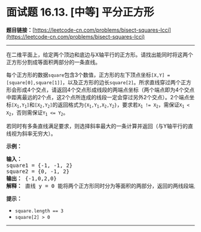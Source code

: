 # 面试题 16.13. [中等] 平分正方形

**题目链接：**[https://leetcode-cn.com/problems/bisect-squares-lcci](https://leetcode-cn.com/problems/bisect-squares-lcci)

---

<div class="content__1Y2H">
 <div class="notranslate">
  <p>在二维平面上，给定两个顶边和底边与X轴平行的正方形。请找出能同时将这两个正方形分割成等面积两部分的一条直线。</p> 
  <p>每个正方形的数据<code>square</code>包含3个数值，正方形的左下顶点坐标<code>[X,Y] = [square[0],square[1]]</code>，以及正方形的边长<code>square[2]</code>。所求直线穿过两个正方形会形成4个交点，请返回4个交点形成线段的两端点坐标（两个端点即为4个交点中距离最远的2个点，这2个点所连成的线段一定会穿过另外2个交点）。2个端点坐标<code>[X<sub>1</sub>,Y<sub>1</sub>]</code>和<code>[X<sub>2</sub>,Y<sub>2</sub>]</code>的返回格式为<code>{X<sub>1</sub>,Y<sub>1</sub>,X<sub>2</sub>,Y<sub>2</sub>}</code>，要求若<code>X<sub>1</sub> != X<sub>2</sub></code>，需保证<code>X<sub>1</sub> &lt; X<sub>2</sub></code>，否则需保证<code>Y<sub>1</sub> &lt;= Y<sub>2</sub></code>。</p> 
  <p>若同时有多条直线满足要求，则选择斜率最大的一条计算并返回（与Y轴平行的直线视为斜率无穷大）。</p> 
  <p><strong>示例：</strong></p> 
  <pre class="language-text"><strong>输入：</strong>
square1 = {-1, -1, 2}
square2 = {0, -1, 2}
<strong>输出：</strong> {-1,0,2,0}
<strong>解释：</strong> 直线 y = 0 能将两个正方形同时分为等面积的两部分，返回的两线段端点为[-1,0]和[2,0]
</pre> 
  <p><strong>提示：</strong></p> 
  <ul> 
   <li><code>square.length == 3</code></li> 
   <li><code>square[2] &gt; 0</code></li> 
  </ul> 
 </div>
</div>

---

```

```